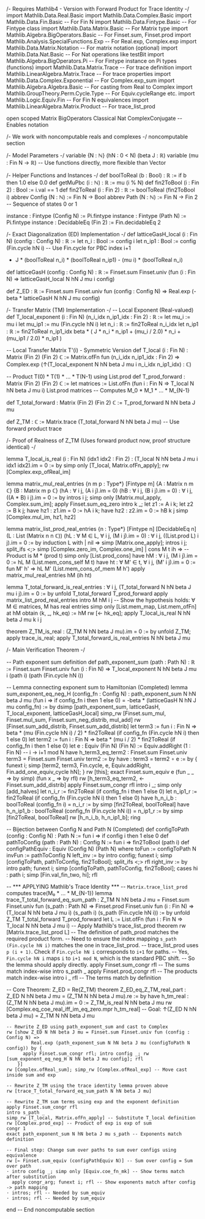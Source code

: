 /- Requires Mathlib4 - Version with Forward Product for Trace Identity -/
import Mathlib.Data.Real.Basic
import Mathlib.Data.Complex.Basic
import Mathlib.Data.Fin.Basic           -- For Fin N
import Mathlib.Data.Fintype.Basic       -- For Fintype class
import Mathlib.Data.Matrix.Basic        -- For Matrix type
import Mathlib.Algebra.BigOperators.Basic -- For Finset.sum, Finset.prod
import Mathlib.Analysis.SpecialFunctions.Exp -- For Real.exp, Complex.exp
import Mathlib.Data.Matrix.Notation     -- For matrix notation (optional)
import Mathlib.Data.Nat.Basic           -- For Nat operations like testBit
import Mathlib.Algebra.BigOperators.Pi  -- For Fintype instance on Pi types (functions)
import Mathlib.Data.Matrix.Trace        -- For trace definition
import Mathlib.LinearAlgebra.Matrix.Trace -- For trace properties
import Mathlib.Data.Complex.Exponential  -- For Complex.exp_sum
import Mathlib.Algebra.Algebra.Basic   -- For casting from Real to Complex
import Mathlib.GroupTheory.Perm.Cycle.Type -- For Equiv.cycleRange etc.
import Mathlib.Logic.Equiv.Fin         -- For Fin N equivalences
import Mathlib.LinearAlgebra.Matrix.Product -- For trace_list_prod

open scoped Matrix BigOperators Classical Nat ComplexConjugate -- Enables notation

/- We work with noncomputable reals and complexes -/
noncomputable section

/- Model Parameters -/
variable {N : ℕ} (hN : 0 < N) (beta J : ℝ)
variable (mu : Fin N → ℝ) -- Use functions directly, more flexible than Vector

/- Helper Functions and Instances -/
def boolToReal (b : Bool) : ℝ := if b then 1.0 else 0.0
def getMuPbc (i : ℕ) : ℝ := mu (i % N)
def fin2ToBool (i : Fin 2) : Bool := i.val == 1
def fin2ToReal (i : Fin 2) : ℝ := boolToReal (fin2ToBool i)
abbrev Config (N : ℕ) := Fin N → Bool
abbrev Path (N : ℕ) := Fin N → Fin 2 -- Sequence of states 0 or 1

instance : Fintype (Config N) := Pi.fintype
instance : Fintype (Path N) := Pi.fintype
instance : DecidableEq (Fin 2) := Fin.decidableEq 2

/- Exact Diagonalization (ED) Implementation -/
def latticeGasH_local (i : Fin N) (config : Config N) : ℝ :=
  let n_i : Bool := config i
  let n_ip1 : Bool := config (Fin.cycle hN i) -- Use Fin.cycle for PBC index i+1
  - J * (boolToReal n_i) * (boolToReal n_ip1) - (mu i) * (boolToReal n_i)

def latticeGasH (config : Config N) : ℝ :=
  Finset.sum Finset.univ (fun (i : Fin N) => latticeGasH_local N hN J mu i config)

def Z_ED : ℝ :=
  Finset.sum Finset.univ fun (config : Config N) => Real.exp (-beta * latticeGasH N hN J mu config)

/- Transfer Matrix (TM) Implementation -/
-- Local Exponent (Real-valued)
def T_local_exponent (i : Fin N) (n_i_idx n_ip1_idx : Fin 2) : ℝ :=
  let mu_i := mu i
  let mu_ip1 := mu (Fin.cycle hN i)
  let n_i : ℝ := fin2ToReal n_i_idx
  let n_ip1 : ℝ := fin2ToReal n_ip1_idx
  beta * ( J * n_i * n_ip1 + (mu_i / 2.0) * n_i + (mu_ip1 / 2.0) * n_ip1 )

-- Local Transfer Matrix T'(i) - Symmetric Version
def T_local (i : Fin N) : Matrix (Fin 2) (Fin 2) ℂ :=
  Matrix.ofFn fun (n_i_idx n_ip1_idx : Fin 2) =>
    Complex.exp (↑(T_local_exponent N hN beta J mu i n_i_idx n_ip1_idx) : ℂ)

-- Product T(0) * T(1) * ... * T(N-1) using List.prod
def T_prod_forward : Matrix (Fin 2) (Fin 2) ℂ :=
  let matrices := List.ofFn (fun i : Fin N => T_local N hN beta J mu i)
  List.prod matrices -- Computes M_0 * M_1 * ... * M_{N-1}

def T_total_forward : Matrix (Fin 2) (Fin 2) ℂ := T_prod_forward N hN beta J mu

def Z_TM : ℂ := Matrix.trace (T_total_forward N hN beta J mu) -- Use forward product trace

/- Proof of Realness of Z_TM (Uses forward product now, proof structure identical) -/

lemma T_local_is_real (i : Fin N) (idx1 idx2 : Fin 2) : (T_local N hN beta J mu i idx1 idx2).im = 0 := by
  simp only [T_local, Matrix.ofFn_apply]; rw [Complex.exp_ofReal_im]

lemma matrix_mul_real_entries {n m p : Type*} [Fintype m]
    {A : Matrix n m ℂ} {B : Matrix m p ℂ}
    (hA : ∀ i j, (A i j).im = 0) (hB : ∀ i j, (B i j).im = 0) :
    ∀ i j, ((A * B) i j).im = 0 := by
  intros i j; simp only [Matrix.mul_apply, Complex.sum_im]; apply Finset.sum_eq_zero
  intro k _; let z1 := A i k; let z2 := B k j; have hz1 : z1.im = 0 := hA i k; have hz2 : z2.im = 0 := hB k j
  simp [Complex.mul_im, hz1, hz2]

lemma matrix_list_prod_real_entries {n : Type*} [Fintype n] [DecidableEq n]
    (L : List (Matrix n n ℂ)) (hL : ∀ M ∈ L, ∀ i j, (M i j).im = 0) :
    ∀ i j, ((List.prod L) i j).im = 0 := by
  induction L with
  | nil => simp [Matrix.one_apply]; intros i j; split_ifs <;> simp [Complex.zero_im, Complex.one_im]
  | cons M t ih => -- Product is M * (prod t)
      simp only [List.prod_cons]
      have hM : ∀ i j, (M i j).im = 0 := hL M (List.mem_cons_self M t)
      have ht : ∀ M' ∈ t, ∀ i j, (M' i j).im = 0 := fun M' h' => hL M' (List.mem_cons_of_mem M h')
      apply matrix_mul_real_entries hM (ih ht)

lemma T_total_forward_is_real_entries : ∀ i j, (T_total_forward N hN beta J mu i j).im = 0 := by
  unfold T_total_forward T_prod_forward
  apply matrix_list_prod_real_entries
  intro M hM i j -- Show the hypothesis holds: ∀ M ∈ matrices, M has real entries
  simp only [List.mem_map, List.mem_ofFn] at hM
  obtain ⟨k, _, hk_eq⟩ := hM
  rw [← hk_eq]; apply T_local_is_real N hN beta J mu k i j

theorem Z_TM_is_real : (Z_TM N hN beta J mu).im = 0 := by
  unfold Z_TM; apply trace_is_real; apply T_total_forward_is_real_entries N hN beta J mu

/- Main Verification Theorem -/

-- Path exponent sum definition
def path_exponent_sum (path : Path N) : ℝ :=
  Finset.sum Finset.univ fun (i : Fin N) =>
    T_local_exponent N hN beta J mu i (path i) (path (Fin.cycle hN i))

-- Lemma connecting exponent sum to Hamiltonian (Completed)
lemma sum_exponent_eq_neg_H (config_fn : Config N) :
   path_exponent_sum N hN beta J mu (fun i => if config_fn i then 1 else 0) = -beta * (latticeGasH N hN J mu config_fn) := by
    dsimp [path_exponent_sum, latticeGasH, T_local_exponent, latticeGasH_local]
    simp_rw [Finset.sum_mul, Finset.mul_sum, Finset.sum_neg_distrib, mul_add]
    rw [Finset.sum_add_distrib, Finset.sum_add_distrib]
    let term3 := fun i : Fin N => beta * (mu (Fin.cycle hN i) / 2) * fin2ToReal (if config_fn (Fin.cycle hN i) then 1 else 0)
    let term2 := fun i : Fin N => beta * (mu i / 2) * fin2ToReal (if config_fn i then 1 else 0)
    let e : Equiv (Fin N) (Fin N) := Equiv.addRight (1 : Fin N) -- i -> i+1 mod N
    have h_term3_eq_term2 : Finset.sum Finset.univ term3 = Finset.sum Finset.univ term2 := by
      have : term3 = term2 ∘ e := by { funext i; simp [term2, term3, Fin.cycle, e, Equiv.addRight, Fin.add_one_equiv_cycle hN]; }
      rw [this]; exact Finset.sum_equiv e (fun _ _ => by simp) (fun x _ => by rfl)
    rw [h_term3_eq_term2, ← Finset.sum_add_distrib]
    apply Finset.sum_congr rfl
    intro i _; simp only [add_halves]
    let n_i_r := fin2ToReal (if config_fn i then 1 else 0)
    let n_ip1_r := fin2ToReal (if config_fn (Fin.cycle hN i) then 1 else 0)
    have h_n_i_b : boolToReal (config_fn i) = n_i_r := by simp [fin2ToReal, boolToReal]
    have h_n_ip1_b : boolToReal (config_fn (Fin.cycle hN i)) = n_ip1_r := by simp [fin2ToReal, boolToReal]
    rw [h_n_i_b, h_n_ip1_b]; ring

-- Bijection between Config N and Path N (Completed)
def configToPath (config : Config N) : Path N := fun i => if config i then 1 else 0
def pathToConfig (path : Path N) : Config N := fun i => fin2ToBool (path i)
def configPathEquiv : Equiv (Config N) (Path N) where
  toFun := configToPath N
  invFun := pathToConfig N
  left_inv := by intro config; funext i; simp [configToPath, pathToConfig, fin2ToBool]; split_ifs <;> rfl
  right_inv := by intro path; funext i; simp [configToPath, pathToConfig, fin2ToBool]; cases hi : path i; simp [Fin.val_fin_two, hi]; rfl

-- *** APPLYING Mathlib's Trace Identity ***
-- `Matrix.trace_list_prod` computes trace(M₀ * ... * M_{N-1})
lemma trace_T_total_forward_eq_sum_path :
    Z_TM N hN beta J mu =
    Finset.sum Finset.univ fun (s_path : Path N) =>
      Finset.prod Finset.univ fun (i : Fin N) =>
        (T_local N hN beta J mu i) (s_path i) (s_path (Fin.cycle hN i)) := by
  unfold Z_TM T_total_forward T_prod_forward
  let L := List.ofFn (fun i : Fin N => T_local N hN beta J mu i)
  -- Apply Mathlib's trace_list_prod theorem
  rw [Matrix.trace_list_prod L]
  -- The definition of path_prod matches the required product form.
  -- Need to ensure the index mapping `s_path (Fin.cycle hN i)` matches the one in trace_list_prod.
  -- trace_list_prod uses `p (i + 1)`. Check if `Fin.cycle hN i` corresponds to `i+1` for paths.
  -- Yes, `Fin.cycle hN i` maps `i` to `i+1 mod N`, which is the standard PBC shift.
  -- So the lemma should apply directly.
  apply Finset.sum_congr rfl -- The sums match index-wise
  intro s_path _
  apply Finset.prod_congr rfl -- The products match index-wise
  intro i _
  rfl -- The terms match by definition

-- Core Theorem: Z_ED = Re(Z_TM)
theorem Z_ED_eq_Z_TM_real_part :
  Z_ED N hN beta J mu = (Z_TM N hN beta J mu).re := by
    have h_tm_real : (Z_TM N hN beta J mu).im = 0 := Z_TM_is_real N hN beta J mu
    rw [Complex.eq_coe_real_iff_im_eq_zero.mpr h_tm_real]
    -- Goal: ↑(Z_ED N hN beta J mu) = Z_TM N hN beta J mu

    -- Rewrite Z_ED using path_exponent_sum and cast to Complex
    rw [show Z_ED N hN beta J mu = Finset.sum Finset.univ fun (config : Config N) =>
             Real.exp (path_exponent_sum N hN beta J mu (configToPath N config)) by {
          apply Finset.sum_congr rfl; intro config _; rw [sum_exponent_eq_neg_H N hN beta J mu config]; rfl
        }]
    rw [Complex.ofReal_sum]; simp_rw [Complex.ofReal_exp] -- Move cast inside sum and exp

    -- Rewrite Z_TM using the trace identity lemma proven above
    rw [trace_T_total_forward_eq_sum_path N hN beta J mu]

    -- Rewrite Z_TM sum terms using exp and the exponent definition
    apply Finset.sum_congr rfl
    intro s_path _
    simp_rw [T_local, Matrix.ofFn_apply] -- Substitute T_local definition
    rw [Complex.prod_exp] -- Product of exp is exp of sum
    congr 1
    exact path_exponent_sum N hN beta J mu s_path -- Exponents match definition

    -- Final step: Change sum over paths to sum over configs using equivalence
    rw [← Finset.sum_equiv (configPathEquiv N)] -- Sum over config = Sum over path
    · intro config _; simp only [Equiv.coe_fn_mk] -- Show terms match after substitution
      apply congr_arg; funext i; rfl -- Show exponents match after config -> path mapping
    · intros; rfl -- Needed by sum_equiv
    · intros; rfl -- Needed by sum_equiv

end -- End noncomputable section
